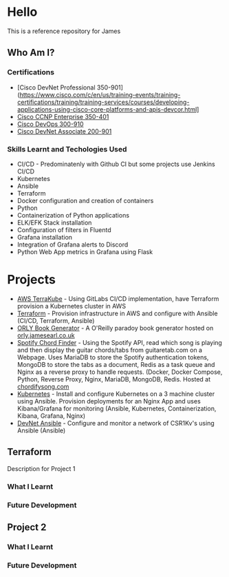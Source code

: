 # Hello

This is a reference repository for James

## Who Am I?

### Certifications

* [Cisco DevNet Professional 350-901](https://www.cisco.com/c/en/us/training-events/training-certifications/training/training-services/courses/developing-applications-using-cisco-core-platforms-and-apis-devcor.html]
* [Cisco CCNP Enterprise 350-401](https://www.cisco.com/c/en/us/training-events/training-certifications/certifications/professional/ccnp-enterprise.html)
* [Cisco DevOps 300-910](https://www.cisco.com/c/en/us/training-events/training-certifications/training/training-services/courses/implementing-devops-solutions-and-practices-using-cisco-platforms-devops.html)
* [Cisco DevNet Associate 200-901](https://www.cisco.com/c/en/us/training-events/training-certifications/certifications/devnet/cisco-certified-devnet-associate.html)


### Skills Learnt and Techologies Used
* CI/CD - Predominatenly with Github CI but some projects use Jenkins CI/CD
* Kubernetes
* Ansible
* Terraform
* Docker configuration and creation of containers
* Python
* Containerization of Python applications
* ELK/EFK Stack installation
* Configuration of filters in Fluentd
* Grafana installation
* Integration of Grafana alerts to Discord
* Python Web App metrics in Grafana using Flask

# Projects

* [AWS TerraKube](https://gitlab.com/jamesearl341/aws_terrakube) - Using GitLabs CI/CD implementation, have Terraform provision a Kubernetes cluster in AWS 
* [Terraform](https://gitlab.com/jamesearl341/terraform) - Provision infrastructure in AWS and configure with Ansible (CI/CD, Terraform, Ansible)
* [ORLY Book Generator](https://gitlab.com/jamesearl341/orly-book) - A O'Reilly paradoy book generator hosted on [orly.jamesearl.co.uk](https://orly.jamesearl.co.uk)
* [Spotify Chord Finder](https://chordifysong.com/) - Using the Spotify API, read which song is playing and then display the guitar chords/tabs from guitaretab.com on a Webpage. Uses MariaDB to store the Spotify authentication tokens, MongoDB to store the tabs as a document, Redis as a task queue and Nginx as a reverse proxy to handle requests. (Docker, Docker Compose, Python, Reverse Proxy, Nginx, MariaDB, MongoDB, Redis. Hosted at [chordifysong.com](https://chordifysong.com/)
* [Kubernetes](https://github.com/insidus341/kubernetes) - Install and configure Kubernetes on a 3 machine cluster using Ansible. Provision deployments for an Nginx App and uses Kibana/Grafana for monitoring (Ansible, Kubernetes, Containerization, Kibana, Grafana, Nginx)
* [DevNet Ansible](https://github.com/insidus341/devnet-ansible) - Configure and monitor a network of CSR1Kv's using Ansible (Ansible)

## Terraform

Description for Project 1

### What I Learnt

### Future Development

## Project 2

### What I Learnt

### Future Development
